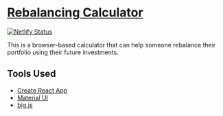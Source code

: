 # [Rebalancing Calculator](https://rebalance.skylerlewis.io)

[![Netlify Status](https://api.netlify.com/api/v1/badges/689eea16-0568-4842-8e86-26287cafd8c3/deploy-status)](https://app.netlify.com/sites/precious-blancmange-587b38/deploys)

This is a browser-based calculator that can help someone rebalance their portfolio using their future investments.

## Tools Used

- [Create React App](https://create-react-app.dev)
- [Material UI](https://mui.com)
- [big.js](https://mikemcl.github.io/big.js)